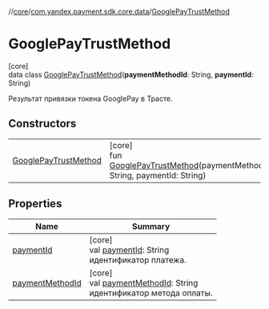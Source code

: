 //[core](../../../index.md)/[com.yandex.payment.sdk.core.data](../index.md)/[GooglePayTrustMethod](index.md)

# GooglePayTrustMethod

[core]\
data class [GooglePayTrustMethod](index.md)(**paymentMethodId**: String, **paymentId**: String)

Результат привязки токена GooglePay в Трасте.

## Constructors

| | |
|---|---|
| [GooglePayTrustMethod](-google-pay-trust-method.md) | [core]<br>fun [GooglePayTrustMethod](-google-pay-trust-method.md)(paymentMethodId: String, paymentId: String) |

## Properties

| Name | Summary |
|---|---|
| [paymentId](payment-id.md) | [core]<br>val [paymentId](payment-id.md): String<br>идентификатор платежа. |
| [paymentMethodId](payment-method-id.md) | [core]<br>val [paymentMethodId](payment-method-id.md): String<br>идентификатор метода оплаты. |
